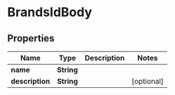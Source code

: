 

# BrandsIdBody

## Properties

Name | Type | Description | Notes
------------ | ------------- | ------------- | -------------
**name** | **String** |  | 
**description** | **String** |  |  [optional]



